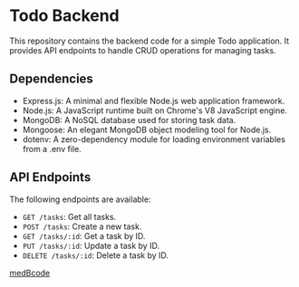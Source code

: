 # Todo Backend

This repository contains the backend code for a simple Todo application. 
It provides API endpoints to handle CRUD operations for managing tasks.

## Dependencies 

- Express.js: A minimal and flexible Node.js web application framework.
- Node.js: A JavaScript runtime built on Chrome's V8 JavaScript engine.
- MongoDB: A NoSQL database used for storing task data.
- Mongoose: An elegant MongoDB object modeling tool for Node.js.
- dotenv: A zero-dependency module for loading environment variables from a .env file.

## API Endpoints

The following endpoints are available:

- `GET /tasks`: Get all tasks.
- `POST /tasks`: Create a new task.
- `GET /tasks/:id`: Get a task by ID.
- `PUT /tasks/:id`: Update a task by ID.
- `DELETE /tasks/:id`: Delete a task by ID.

[medBcode](https://github.com/medBcode)
